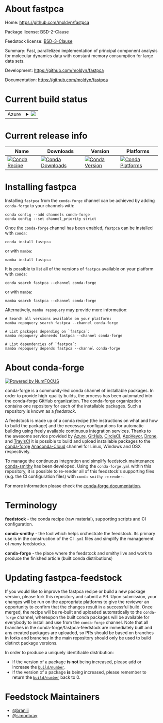About fastpca
=============

Home: https://github.com/moldyn/fastpca

Package license: BSD-2-Clause

Feedstock license: [BSD-3-Clause](https://github.com/conda-forge/fastpca-feedstock/blob/main/LICENSE.txt)

Summary: Fast, parallelized implementation of principal component analysis for molecular dynamics data with constant memory consumption for large data sets. 

Development: https://github.com/moldyn/fastpca

Documentation: https://github.com/moldyn/fastpca

Current build status
====================


<table>
    
  <tr>
    <td>Azure</td>
    <td>
      <details>
        <summary>
          <a href="https://dev.azure.com/conda-forge/feedstock-builds/_build/latest?definitionId=8581&branchName=main">
            <img src="https://dev.azure.com/conda-forge/feedstock-builds/_apis/build/status/fastpca-feedstock?branchName=main">
          </a>
        </summary>
        <table>
          <thead><tr><th>Variant</th><th>Status</th></tr></thead>
          <tbody><tr>
              <td>linux_64</td>
              <td>
                <a href="https://dev.azure.com/conda-forge/feedstock-builds/_build/latest?definitionId=8581&branchName=main">
                  <img src="https://dev.azure.com/conda-forge/feedstock-builds/_apis/build/status/fastpca-feedstock?branchName=main&jobName=linux&configuration=linux_64_" alt="variant">
                </a>
              </td>
            </tr>
          </tbody>
        </table>
      </details>
    </td>
  </tr>
</table>

Current release info
====================

| Name | Downloads | Version | Platforms |
| --- | --- | --- | --- |
| [![Conda Recipe](https://img.shields.io/badge/recipe-fastpca-green.svg)](https://anaconda.org/conda-forge/fastpca) | [![Conda Downloads](https://img.shields.io/conda/dn/conda-forge/fastpca.svg)](https://anaconda.org/conda-forge/fastpca) | [![Conda Version](https://img.shields.io/conda/vn/conda-forge/fastpca.svg)](https://anaconda.org/conda-forge/fastpca) | [![Conda Platforms](https://img.shields.io/conda/pn/conda-forge/fastpca.svg)](https://anaconda.org/conda-forge/fastpca) |

Installing fastpca
==================

Installing `fastpca` from the `conda-forge` channel can be achieved by adding `conda-forge` to your channels with:

```
conda config --add channels conda-forge
conda config --set channel_priority strict
```

Once the `conda-forge` channel has been enabled, `fastpca` can be installed with `conda`:

```
conda install fastpca
```

or with `mamba`:

```
mamba install fastpca
```

It is possible to list all of the versions of `fastpca` available on your platform with `conda`:

```
conda search fastpca --channel conda-forge
```

or with `mamba`:

```
mamba search fastpca --channel conda-forge
```

Alternatively, `mamba repoquery` may provide more information:

```
# Search all versions available on your platform:
mamba repoquery search fastpca --channel conda-forge

# List packages depending on `fastpca`:
mamba repoquery whoneeds fastpca --channel conda-forge

# List dependencies of `fastpca`:
mamba repoquery depends fastpca --channel conda-forge
```


About conda-forge
=================

[![Powered by
NumFOCUS](https://img.shields.io/badge/powered%20by-NumFOCUS-orange.svg?style=flat&colorA=E1523D&colorB=007D8A)](https://numfocus.org)

conda-forge is a community-led conda channel of installable packages.
In order to provide high-quality builds, the process has been automated into the
conda-forge GitHub organization. The conda-forge organization contains one repository
for each of the installable packages. Such a repository is known as a *feedstock*.

A feedstock is made up of a conda recipe (the instructions on what and how to build
the package) and the necessary configurations for automatic building using freely
available continuous integration services. Thanks to the awesome service provided by
[Azure](https://azure.microsoft.com/en-us/services/devops/), [GitHub](https://github.com/),
[CircleCI](https://circleci.com/), [AppVeyor](https://www.appveyor.com/),
[Drone](https://cloud.drone.io/welcome), and [TravisCI](https://travis-ci.com/)
it is possible to build and upload installable packages to the
[conda-forge](https://anaconda.org/conda-forge) [Anaconda-Cloud](https://anaconda.org/)
channel for Linux, Windows and OSX respectively.

To manage the continuous integration and simplify feedstock maintenance
[conda-smithy](https://github.com/conda-forge/conda-smithy) has been developed.
Using the ``conda-forge.yml`` within this repository, it is possible to re-render all of
this feedstock's supporting files (e.g. the CI configuration files) with ``conda smithy rerender``.

For more information please check the [conda-forge documentation](https://conda-forge.org/docs/).

Terminology
===========

**feedstock** - the conda recipe (raw material), supporting scripts and CI configuration.

**conda-smithy** - the tool which helps orchestrate the feedstock.
                   Its primary use is in the construction of the CI ``.yml`` files
                   and simplify the management of *many* feedstocks.

**conda-forge** - the place where the feedstock and smithy live and work to
                  produce the finished article (built conda distributions)


Updating fastpca-feedstock
==========================

If you would like to improve the fastpca recipe or build a new
package version, please fork this repository and submit a PR. Upon submission,
your changes will be run on the appropriate platforms to give the reviewer an
opportunity to confirm that the changes result in a successful build. Once
merged, the recipe will be re-built and uploaded automatically to the
`conda-forge` channel, whereupon the built conda packages will be available for
everybody to install and use from the `conda-forge` channel.
Note that all branches in the conda-forge/fastpca-feedstock are
immediately built and any created packages are uploaded, so PRs should be based
on branches in forks and branches in the main repository should only be used to
build distinct package versions.

In order to produce a uniquely identifiable distribution:
 * If the version of a package **is not** being increased, please add or increase
   the [``build/number``](https://docs.conda.io/projects/conda-build/en/latest/resources/define-metadata.html#build-number-and-string).
 * If the version of a package **is** being increased, please remember to return
   the [``build/number``](https://docs.conda.io/projects/conda-build/en/latest/resources/define-metadata.html#build-number-and-string)
   back to 0.

Feedstock Maintainers
=====================

* [@braniii](https://github.com/braniii/)
* [@simonbray](https://github.com/simonbray/)

